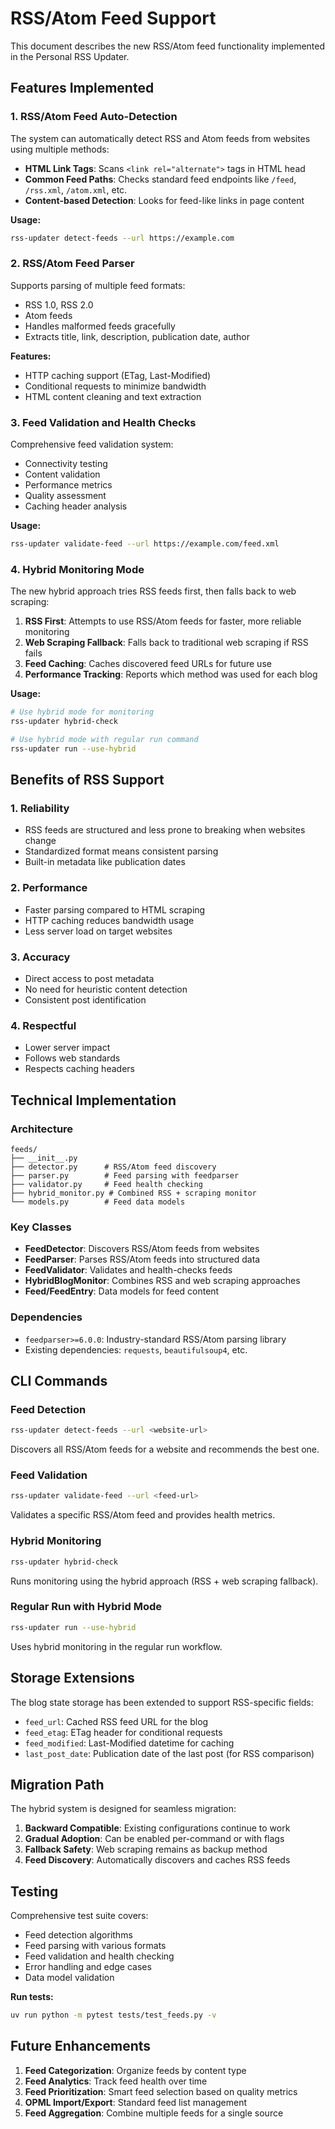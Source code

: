 # RSS/Atom Feed Support

This document describes the new RSS/Atom feed functionality implemented in the Personal RSS Updater.

## Features Implemented

### 1. RSS/Atom Feed Auto-Detection

The system can automatically detect RSS and Atom feeds from websites using multiple methods:

- **HTML Link Tags**: Scans `<link rel="alternate">` tags in HTML head
- **Common Feed Paths**: Checks standard feed endpoints like `/feed`, `/rss.xml`, `/atom.xml`, etc.
- **Content-based Detection**: Looks for feed-like links in page content

**Usage:**
```bash
rss-updater detect-feeds --url https://example.com
```

### 2. RSS/Atom Feed Parser

Supports parsing of multiple feed formats:

- RSS 1.0, RSS 2.0
- Atom feeds
- Handles malformed feeds gracefully
- Extracts title, link, description, publication date, author

**Features:**
- HTTP caching support (ETag, Last-Modified)
- Conditional requests to minimize bandwidth
- HTML content cleaning and text extraction

### 3. Feed Validation and Health Checks

Comprehensive feed validation system:

- Connectivity testing
- Content validation
- Performance metrics
- Quality assessment
- Caching header analysis

**Usage:**
```bash
rss-updater validate-feed --url https://example.com/feed.xml
```

### 4. Hybrid Monitoring Mode

The new hybrid approach tries RSS feeds first, then falls back to web scraping:

1. **RSS First**: Attempts to use RSS/Atom feeds for faster, more reliable monitoring
2. **Web Scraping Fallback**: Falls back to traditional web scraping if RSS fails
3. **Feed Caching**: Caches discovered feed URLs for future use
4. **Performance Tracking**: Reports which method was used for each blog

**Usage:**
```bash
# Use hybrid mode for monitoring
rss-updater hybrid-check

# Use hybrid mode with regular run command
rss-updater run --use-hybrid
```

## Benefits of RSS Support

### 1. Reliability
- RSS feeds are structured and less prone to breaking when websites change
- Standardized format means consistent parsing
- Built-in metadata like publication dates

### 2. Performance
- Faster parsing compared to HTML scraping
- HTTP caching reduces bandwidth usage
- Less server load on target websites

### 3. Accuracy
- Direct access to post metadata
- No need for heuristic content detection
- Consistent post identification

### 4. Respectful
- Lower server impact
- Follows web standards
- Respects caching headers

## Technical Implementation

### Architecture

```
feeds/
├── __init__.py
├── detector.py      # RSS/Atom feed discovery
├── parser.py        # Feed parsing with feedparser
├── validator.py     # Feed health checking
├── hybrid_monitor.py # Combined RSS + scraping monitor
└── models.py        # Feed data models
```

### Key Classes

- **FeedDetector**: Discovers RSS/Atom feeds from websites
- **FeedParser**: Parses RSS/Atom feeds into structured data
- **FeedValidator**: Validates and health-checks feeds
- **HybridBlogMonitor**: Combines RSS and web scraping approaches
- **Feed/FeedEntry**: Data models for feed content

### Dependencies

- `feedparser>=6.0.0`: Industry-standard RSS/Atom parsing library
- Existing dependencies: `requests`, `beautifulsoup4`, etc.

## CLI Commands

### Feed Detection
```bash
rss-updater detect-feeds --url <website-url>
```
Discovers all RSS/Atom feeds for a website and recommends the best one.

### Feed Validation
```bash
rss-updater validate-feed --url <feed-url>
```
Validates a specific RSS/Atom feed and provides health metrics.

### Hybrid Monitoring
```bash
rss-updater hybrid-check
```
Runs monitoring using the hybrid approach (RSS + web scraping fallback).

### Regular Run with Hybrid Mode
```bash
rss-updater run --use-hybrid
```
Uses hybrid monitoring in the regular run workflow.

## Storage Extensions

The blog state storage has been extended to support RSS-specific fields:

- `feed_url`: Cached RSS feed URL for the blog
- `feed_etag`: ETag header for conditional requests
- `feed_modified`: Last-Modified datetime for caching
- `last_post_date`: Publication date of the last post (for RSS comparison)

## Migration Path

The hybrid system is designed for seamless migration:

1. **Backward Compatible**: Existing configurations continue to work
2. **Gradual Adoption**: Can be enabled per-command or with flags
3. **Fallback Safety**: Web scraping remains as backup method
4. **Feed Discovery**: Automatically discovers and caches RSS feeds

## Testing

Comprehensive test suite covers:

- Feed detection algorithms
- Feed parsing with various formats
- Feed validation and health checking
- Error handling and edge cases
- Data model validation

**Run tests:**
```bash
uv run python -m pytest tests/test_feeds.py -v
```

## Future Enhancements

1. **Feed Categorization**: Organize feeds by content type
2. **Feed Analytics**: Track feed health over time
3. **Feed Prioritization**: Smart feed selection based on quality metrics
4. **OPML Import/Export**: Standard feed list management
5. **Feed Aggregation**: Combine multiple feeds for a single source
